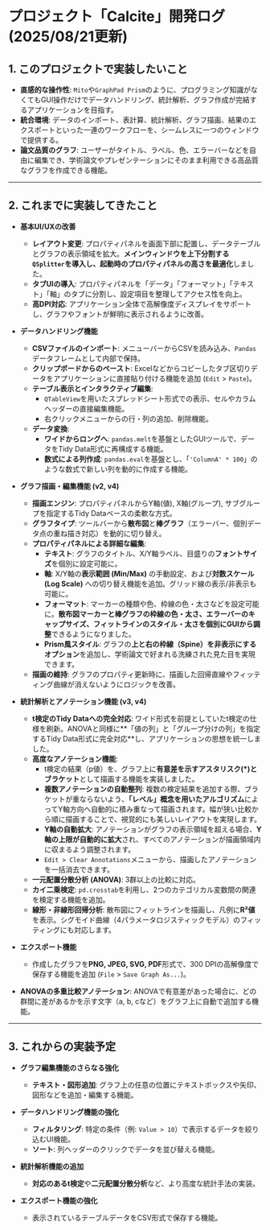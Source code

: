 # プロジェクト「Calcite」開発ログ (2025/08/21更新)

## 1. このプロジェクトで実装したいこと

-   **直感的な操作性**: `Mito`や`GraphPad Prism`のように、プログラミング知識がなくてもGUI操作だけでデータハンドリング、統計解析、グラフ作成が完結するアプリケーションを目指す。
-   **統合環境**: データのインポート、表計算、統計解析、グラフ描画、結果のエクスポートといった一連のワークフローを、シームレスに一つのウィンドウで提供する。
-   **論文品質のグラフ**: ユーザーがタイトル、ラベル、色、エラーバーなどを自由に編集でき、学術論文やプレゼンテーションにそのまま利用できる高品質なグラフを作成できる機能。

---

## 2. これまでに実装してきたこと

-   **基本UI/UXの改善**
    -   **レイアウト変更**: プロパティパネルを画面下部に配置し、データテーブルとグラフの表示領域を拡大。**メインウィンドウを上下分割する`QSplitter`を導入し、起動時のプロパティパネルの高さを最適化**しました。
    -   **タブUIの導入**: プロパティパネルを「データ」「フォーマット」「テキスト」「軸」のタブに分割し、設定項目を整理してアクセス性を向上。
    -   **高DPI対応**: アプリケーション全体で高解像度ディスプレイをサポートし、グラフやフォントが鮮明に表示されるように改善。

-   **データハンドリング機能**
    -   **CSVファイルのインポート**: メニューバーからCSVを読み込み、`Pandas`データフレームとして内部で保持。
    -   **クリップボードからのペースト**: Excelなどからコピーしたタブ区切りデータをアプリケーションに直接貼り付ける機能を追加 (`Edit` > `Paste`)。
    -   **テーブル表示とインタラクティブ編集**:
        -   `QTableView`を用いたスプレッドシート形式での表示、セルやカラムヘッダーの直接編集機能。
        -   右クリックメニューからの行・列の追加、削除機能。
    -   **データ変換**:
        -   **ワイドからロングへ**: `pandas.melt`を基盤としたGUIツールで、データをTidy Data形式に再構成する機能。
        -   **数式による列作成**: `pandas.eval`を基盤とし、「`'ColumnA' * 100`」のような数式で新しい列を動的に作成する機能。

-   **グラフ描画・編集機能 (v2, v4)**
    -   **描画エンジン**: プロパティパネルからY軸(値), X軸(グループ), サブグループを指定するTidy Dataベースの柔軟な方式。
    -   **グラフタイプ**: ツールバーから**散布図**と**棒グラフ**（エラーバー、個別データ点の重ね描き対応）を動的に切り替え。
    -   **プロパティパネルによる詳細な編集**:
        -   **テキスト**: グラフのタイトル、X/Y軸ラベル、目盛りの**フォントサイズ**を個別に設定可能に。
        -   **軸**: X/Y軸の**表示範囲 (Min/Max)** の手動設定、および**対数スケール (Log Scale)** への切り替え機能を追加。グリッド線の表示/非表示も可能に。
        -   **フォーマット**: マーカーの種類や色、枠線の色・太さなどを設定可能に。**散布図マーカーと棒グラフの枠線の色・太さ、エラーバーのキャップサイズ、フィットラインのスタイル・太さを個別にGUIから調整**できるようになりました。
        -   **Prism風スタイル**: グラフの**上と右の枠線（Spine）を非表示にするオプション**を追加し、学術論文で好まれる洗練された見た目を実現できます。
    -   **描画の維持**: グラフのプロパティ更新時に、描画した回帰直線やフィッティング曲線が消えないようにロジックを改善。

-   **統計解析とアノテーション機能 (v3, v4)**
    -   **t検定のTidy Dataへの完全対応**: ワイド形式を前提としていたt検定の仕様を刷新。ANOVAと同様に**「値の列」と「グループ分けの列」を指定するTidy Data形式に完全対応**し、アプリケーションの思想を統一しました。
    -   **高度なアノテーション機能**:
        -   t検定の結果（p値）を、グラフ上に**有意差を示すアスタリスク(\*)とブラケット**として描画する機能を実装しました。
        -   **複数アノテーションの自動整列**: 複数の検定結果を追加する際、ブラケットが重ならないよう、**「レベル」概念を用いたアルゴリズム**によってY軸方向へ自動的に積み重なって描画されます。幅が狭い比較から順に描画することで、視覚的にも美しいレイアウトを実現します。
        -   **Y軸の自動拡大**: アノテーションがグラフの表示領域を超える場合、**Y軸の上限が自動的に拡大**され、すべてのアノテーションが描画領域内に収まるよう調整されます。
        -   `Edit > Clear Annotations`メニューから、描画したアノテーションを一括消去できます。
    -   **一元配置分散分析 (ANOVA)**: 3群以上の比較に対応。
    -   **カイ二乗検定**: `pd.crosstab`を利用し、2つのカテゴリカル変数間の関連を検定する機能を追加。
    -   **線形・非線形回帰分析**: 散布図にフィットラインを描画し、凡例に**R²値**を表示。シグモイド曲線（4パラメータロジスティックモデル）のフィッティングにも対応します。
-   **エクスポート機能**
    -   作成したグラフを**PNG, JPEG, SVG, PDF**形式で、300 DPIの高解像度で保存する機能を追加 (`File` > `Save Graph As...`)。
-   **ANOVAの多重比較アノテーション**: ANOVAで有意差があった場合に、どの群間に差があるかを示す文字（a, b, cなど）をグラフ上に自動で追加する機能。

---

## 3. これからの実装予定

-   **グラフ編集機能のさらなる強化**
    -   **テキスト・図形追加**: グラフ上の任意の位置にテキストボックスや矢印、図形などを追加・編集する機能。

-   **データハンドリング機能の強化**
    -   **フィルタリング**: 特定の条件（例: `Value > 10`）で表示するデータを絞り込むUI機能。
    -   **ソート**: 列ヘッダーのクリックでデータを並び替える機能。

-   **統計解析機能の追加**
    -   **対応のあるt検定**や**二元配置分散分析**など、より高度な統計手法の実装。

-   **エクスポート機能の強化**
    -   表示されているテーブルデータをCSV形式で保存する機能。